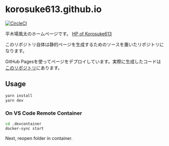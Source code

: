 # korosuke613.github.io  
[![CircleCI](https://circleci.com/gh/korosuke613/myHomepage/tree/master.svg?style=svg)](https://circleci.com/gh/korosuke613/myHomepage/tree/master)

平木場風太のホームページです。
[HP of Korosuke613](https://korosuke613.github.io)  

このリポジトリ自体は静的ページを生成するためのソースを置いたリポジトリになります。

GitHub Pagesを使ってページをデプロイしています。実際に生成したコードは[このリポジトリ](https://github.com/korosuke613/korosuke613.github.io)にあります。

## Usage

```bash
yarn install
yarn dev
```

### On VS Code Remote Container

```bash
cd .devcontainer
docker-sync start
```

Next, reopen folder in container. 